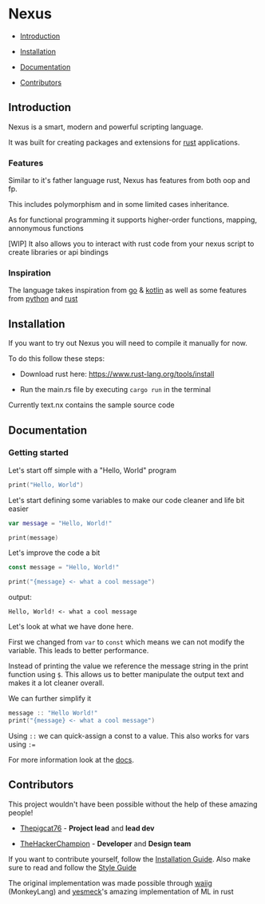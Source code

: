 # Nexus

- [Introduction](#introduction)

- [Installation](#installation)

- [Documentation](#documentation)

- [Contributors](#contributors)

## Introduction

Nexus is  a smart, modern and powerful scripting language.

It was built for creating packages and extensions for [rust](https://www.rust-lang.org/) applications.

### Features

Similar to it's father language rust, Nexus has features from both oop and fp.

This includes polymorphism and in some limited cases inheritance.

As for functional programming it supports higher-order functions, mapping, annonymous functions

[WIP] It also allows you to interact with rust code from your nexus script to create libraries or api bindings

### Inspiration

The language takes inspiration from [go](https://go.dev) & [kotlin](https://kotlinlang.org/) as well as some features from [python](https://www.python.org/) and [rust](https://www.rust-lang.org/)

## Installation

If you want to try out Nexus you will need to compile it manually for now.

To do this follow these steps:

- Download rust here: <https://www.rust-lang.org/tools/install>

- Run the main.rs file by executing `cargo run` in the terminal

Currently text.nx contains the sample source code

## Documentation

### Getting started

Let's start off simple with a "Hello, World" program

```kotlin
print("Hello, World")
```

Let's start defining some variables to make our code cleaner and life bit easier

```kotlin
var message = "Hello, World!"

print(message)
```

Let's improve the code a bit

```kotlin
const message = "Hello, World!"

print("{message} <- what a cool message")
```

output:

```text
Hello, World! <- what a cool message
```

Let's look at what we have done here.

First we changed from `var` to `const` which means we can not modify the variable. This leads to better performance.

Instead of printing the value we reference the message string in the print function using `$`. This allows us to better manipulate the output text and makes it a lot cleaner overall.

We can further simplify it

```kotlin
message :: "Hello World!"
print("{message} <- what a cool message")
```

Using `::` we can quick-assign a const to a value. This also works for vars using `:=`

For more information look at the [docs](docs).

## Contributors

This project wouldn't have been possible without the help of these amazing people!

- [Thepigcat76](https://github.com/Thepigcat76) - **Project lead** and **lead dev**

- [TheHackerChampion](https://github.com/TheHackerChampion) - **Developer** and **Design team**

If you want to contribute yourself, follow the [Installation Guide](#installation). Also make sure to read and follow the [Style Guide](STYLE.md)

The original implementation was made possible through [waiig](https://interpreterbook.com/) (MonkeyLang) and [yesmeck](https://github.com/yesmeck)'s amazing implementation of ML in rust
